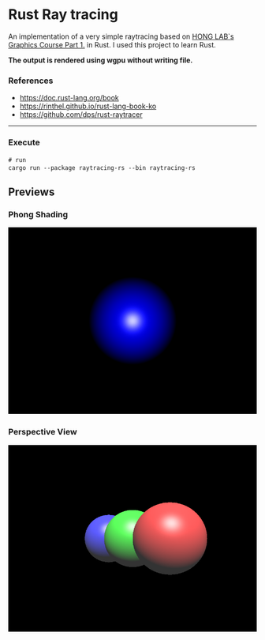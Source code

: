 # Rust Ray tracing

An implementation of a very simple raytracing based on [HONG LAB`s Graphics Course Part 1.](https://honglab.co.kr/courses/graphicspt1) in Rust.
I used this project to learn Rust.

**The output is rendered using wgpu without writing file.**


### References
- https://doc.rust-lang.org/book
- https://rinthel.github.io/rust-lang-book-ko
- https://github.com/dps/rust-raytracer

---

### Execute

```shell
# run
cargo run --package raytracing-rs --bin raytracing-rs
```


## Previews

### Phong Shading
![phong](./output/phong_shading.png)


### Perspective View
![perspective](./output/perspective_view.png)


